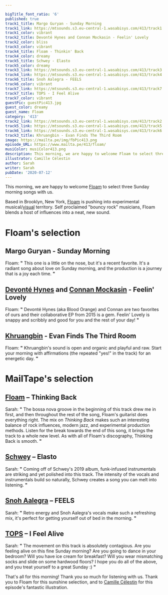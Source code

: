 ```yaml
---

bigTitle_font_ratio: '6'
published: true
track1_title: Margo Guryan - Sunday Morning
track1_link: https://mtsounds.s3.eu-central-1.wasabisys.com/413/track1.mp3
track1_color: vibrant
track2_title: Devonté Hynes and Connan Mockasin - Feelin' Lovely
track2_color: bliss
track3_color: vibrant
track4_title: Floam - Thinkin' Back
track4_color: dreamy
track5_title: Schwey - Elasto
track5_color: dreamy
track3_link: https://mtsounds.s3.eu-central-1.wasabisys.com/413/track3.mp3
track4_link: https://mtsounds.s3.eu-central-1.wasabisys.com/413/track4.mp3
track6_title: Snoh Aalegra - FEELS
track6_color: vibrant
track7_link: https://mtsounds.s3.eu-central-1.wasabisys.com/413/track7.mp3
track7_title: TOPS - I Feel Alive
track7_color: vibrant
guestPic: guestPic413.jpg
guest_color: dreamy
guest_name: Floam
category: '413'
track2_link: https://mtsounds.s3.eu-central-1.wasabisys.com/413/track2.mp3
track5_link: https://mtsounds.s3.eu-central-1.wasabisys.com/413/track5.mp3
track6_link: https://mtsounds.s3.eu-central-1.wasabisys.com/413/track6.mp3
track3_title: Khruangbin - Evan Finds The Third Room
image: https://mailta.pe/img/fbPic413.png
episode_URL: https://www.mailta.pe/413/floam/
musiColor: musiColor413.png
description: This morning, we are happy to welcome Floam to select three Sunday morning songs with us. Based in Brooklyn, New York, Floam is pushing into experimental musical/visual territory. Self proclaimed "bouncy rock" musicians, Floam blends a host of influences into a neat, new sound.
illustrator: Camille Célestin
author: Sarah
writer: Sarah
pubDate: '2020-07-12'
---
```

This morning, we are happy to welcome [Floam](https://floam.bandcamp.com/) to select three Sunday morning songs with us. 

Based in Brooklyn, New York, [Floam](https://www.floammusic.com/) is pushing into experimental musical/[visual](https://www.youtube.com/watch?v=EdXTREURD74) territory. Self proclaimed "bouncy rock" musicians, Floam blends a host of influences into a neat, new sound. 


# Floam's selection

## Margo Guryan - Sunday Morning
Floam: **"** This one is a little on the nose, but it's a recent favorite. It's a radiant song about love on Sunday morning, and the production is a journey that is a joy each time. **"** 

## [Devonté Hynes](https://bloodorangenyc.bandcamp.com/) and [Connan Mockasin](https://connanmockasin.bandcamp.com/) - Feelin' Lovely
Floam: **"** Devonté Hynes (aka Blood Orange) and Connan are two favorites of ours and their collaborative EP from 2015 is a gem. Feelin' Lovely is snappy and scribbly and good for you and the rest of your day! **"**  

## [Khruangbin](https://khruangbin.bandcamp.com/) - Evan Finds The Third Room
Floam: **"** Khruangbin's sound is open and organic and playful and raw. Start your morning with affirmations (the repeated "yes!" in the track) for an energetic day. **"** 

# MailTape's selection

## [Floam](https://floam.bandcamp.com/) – Thinking Back
Sarah: **"** The bossa nova groove in the beginning of this track drew me in first, and then throughout the rest of the song, Floam's guitarist does everything right. The mix on *Thinking Back* makes such an interesting balance of rock influences, modern jazz, and experimental production methods. Listen for the break  towards the end of this song, it brings the track to a whole new level. As with all of Floam's discography, Thinking Back is smooth. **"** 

## [Schwey](https://www.facebook.com/schweyluv/) – Elasto
Sarah: **"** Coming off of Schwey's 2019 album, funk-infused instrumentals are striking and yet polished into this track. The intensity of the vocals and instrumentals build so naturally, Schwey creates a song you can melt into listening. **"** 

## [Snoh Aalegra](https://www.discogs.com/artist/3934926-Snoh-Aalegra) – FEELS
Sarah: **"** Retro energy and Snoh Aalegra's vocals make such a refreshing mix, it's perfect for getting yourself out of bed in the morning. **"** 

## [TOPS](https://tops.bandcamp.com/) – I Feel Alive
Sarah: **"** The movement on this track is absolutely contagious. Are you feeling alive on this fine Sunday morning? Are you going to dance in your bedroom? Will you have ice cream for breakfast? Will you wear mismatching socks and slide on some hardwood floors? I hope you do all of the above, and you treat yourself to a great Sunday :) **"** 


That's all for this morning! Thank you so much for listening with us. Thank you to Floam for this sunshine selection, and to [Camille Célestin](https://camillecelestin.com/) for this episode's fantastic illustration.
